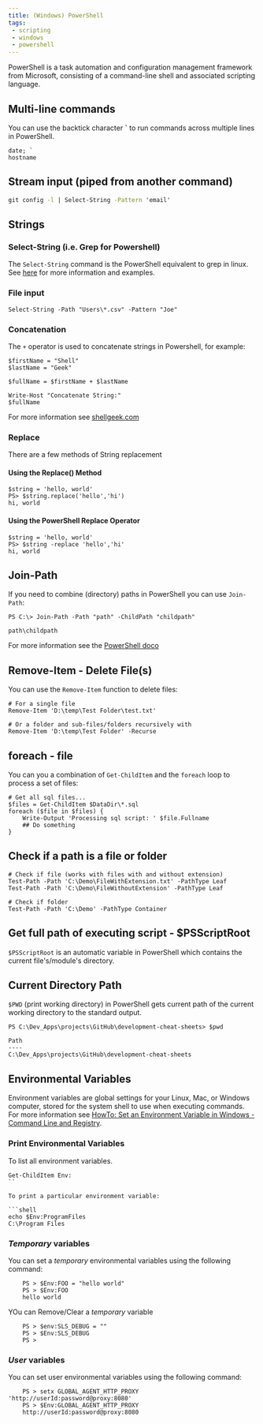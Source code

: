 ```yaml
---
title: (Windows) PowerShell
tags:
 - scripting
 - windows
 - powershell
---
```


PowerShell is a task automation and configuration management framework from Microsoft, consisting of a command-line shell and associated scripting language.
<!--more-->

## Multi-line commands

You can use the backtick character **`** to run commands across multiple lines in PowerShell.

```shell
date; `
hostname
```

## Stream input (piped from another command)

``` cmd
git config -l | Select-String -Pattern 'email'
```

## Strings

### Select-String (i.e. Grep for Powershell)

The `Select-String` command is the PowerShell equivalent to grep in linux.
See [here](https://adamtheautomator.com/powershell-grep/) for more information and examples.

### File input

```shell
Select-String -Path "Users\*.csv" -Pattern "Joe"
```

### Concatenation

The `+` operator is used to concatenate strings in Powershell, for example:

```shell
$firstName = "Shell"
$lastName = "Geek"

$fullName = $firstName + $lastName

Write-Host "Concatenate String:"
$fullName
```
For more information see [shellgeek.com](https://shellgeek.com/powershell-concatenate-string/)

### Replace

There are a few methods of String replacement

#### Using the Replace() Method

```shell
$string = 'hello, world'
PS> $string.replace('hello','hi')
hi, world
```

#### Using the PowerShell Replace Operator

```shell
$string = 'hello, world'
PS> $string -replace 'hello','hi'
hi, world
```

## Join-Path

If you need to combine (directory) paths in PowerShell you can use `Join-Path`:

```shell
PS C:\> Join-Path -Path "path" -ChildPath "childpath"

path\childpath
```

For more information see the [PowerShell doco](https://learn.microsoft.com/en-us/powershell/module/microsoft.powershell.management/join-path.)

## Remove-Item - Delete File(s)

You can use the `Remove-Item` function to delete files:

```shell
# For a single file
Remove-Item 'D:\temp\Test Folder\test.txt'

# Or a folder and sub-files/folders recursively with
Remove-Item 'D:\temp\Test Folder' -Recurse
```

## foreach - file

You can you a combination of `Get-ChildItem` and the `foreach` loop to process a set of files:

```shell
# Get all sql files...
$files = Get-ChildItem $DataDir\*.sql
foreach ($file in $files) {
    Write-Output 'Processing sql script: ' $file.Fullname
    ## Do something
}
```

## Check if a path is a file or folder

```shell
# Check if file (works with files with and without extension)
Test-Path -Path 'C:\Demo\FileWithExtension.txt' -PathType Leaf
Test-Path -Path 'C:\Demo\FileWithoutExtension' -PathType Leaf
 
# Check if folder
Test-Path -Path 'C:\Demo' -PathType Container
```


## Get full path of executing script - $PSScriptRoot

`$PSScriptRoot` is an automatic variable in PowerShell which contains the current file's/module's directory.

## Current Directory Path

`$PWD` (print working directory) in PowerShell gets current path of the current working directory to the standard output.

```shell
PS C:\Dev_Apps\projects\GitHub\development-cheat-sheets> $pwd

Path
----
C:\Dev_Apps\projects\GitHub\development-cheat-sheets
```

## Environmental Variables

Environment variables are global settings for your Linux, Mac, or Windows computer, stored for the system shell to use when executing commands. For more information see [HowTo: Set an Environment Variable in Windows - Command Line and Registry](http://www.dowdandassociates.com/blog/content/howto-set-an-environment-variable-in-windows-command-line-and-registry/).

### Print Environmental Variables

To list all environment variables.

```shell
Get-ChildItem Env:
``

To print a particular environment variable:

```shell
echo $Env:ProgramFiles
C:\Program Files
```

### *Temporary* variables

You can set a *temporary* environmental variables using the following command:

```shell
    PS > $Env:FOO = "hello world"
    PS > $Env:FOO
    hello world
```

YOu can Remove/Clear a *temporary* variable

```shell
    PS > $env:SLS_DEBUG = ""
    PS > $Env:SLS_DEBUG
    PS >
```

### *User* variables

You can set user environmental variables using the following command:

```shell
    PS > setx GLOBAL_AGENT_HTTP_PROXY 'http://userId:password@proxy:8080'
    PS > $Env:GLOBAL_AGENT_HTTP_PROXY
    http://userId:password@proxy:8080
```
